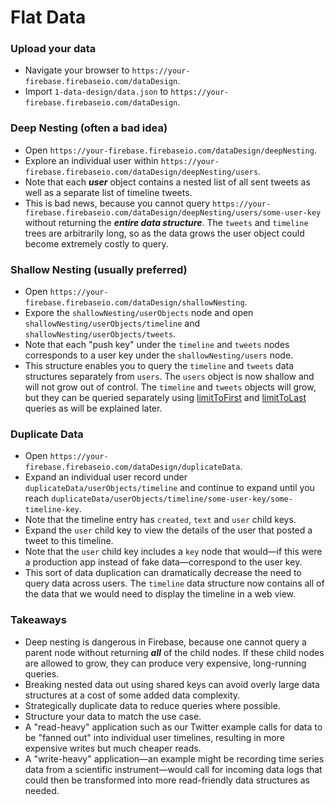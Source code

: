 # Flat Data

### Upload your data

- Navigate your browser to ```https://your-firebase.firebaseio.com/dataDesign```.
- Import ```1-data-design/data.json``` to ```https://your-firebase.firebaseio.com/dataDesign```.

### Deep Nesting (often a bad idea)

- Open ```https://your-firebase.firebaseio.com/dataDesign/deepNesting```.
- Explore an individual user within ```https://your-firebase.firebaseio.com/dataDesign/deepNesting/users```.
- Note that each ***user*** object contains a nested list of all sent tweets as well as a separate list of timeline tweets.
- This is bad news, because you cannot query ```https://your-firebase.firebaseio.com/dataDesign/deepNesting/users/some-user-key``` without returning the ***entire data structure***. The ```tweets``` and ```timeline``` trees are arbitrarily long, so as the data grows the user object could become extremely costly to query.

### Shallow Nesting (usually preferred)

- Open ```https://your-firebase.firebaseio.com/dataDesign/shallowNesting```.
- Expore the ```shallowNesting/userObjects``` node and open ```shallowNesting/userObjects/timeline``` and ```shallowNesting/userObjects/tweets```.
- Note that each "push key" under the ```timeline``` and ```tweets``` nodes corresponds to a user key under the ```shallowNesting/users``` node.
- This structure enables you to query the ```timeline``` and ```tweets``` data structures separately from ```users```. The ```users``` object is now shallow and will not grow out of control. The ```timeline``` and ```tweets``` objects will grow, but they can be queried separately using [limitToFirst](https://www.firebase.com/docs/web/api/query/limittofirst.html) and [limitToLast](https://www.firebase.com/docs/web/api/query/limittolast.html) queries as will be explained later.

### Duplicate Data

- Open ```https://your-firebase.firebaseio.com/dataDesign/duplicateData```.
- Expand an individual user record under ```duplicateData/userObjects/timeline``` and continue to expand until you reach ```duplicateData/userObjects/timeline/some-user-key/some-timeline-key```.
- Note that the timeline entry has ```created```, ```text``` and ```user``` child keys. 
- Expand the ```user``` child key to view the details of the user that posted a tweet to this timeline.
- Note that the ```user``` child key includes a ```key``` node that would—if this were a production app instead of fake data—correspond to the user key.
- This sort of data duplication can dramatically decrease the need to query data across users. The ```timeline``` data structure now contains all of the data that we would need to display the timeline in a web view.

### Takeaways

- Deep nesting is dangerous in Firebase, because one cannot query a parent node without returning ***all*** of the child nodes. If these child nodes are allowed to grow, they can produce very expensive, long-running queries.
- Breaking nested data out using shared keys can avoid overly large data structures at a cost of some added data complexity.
- Strategically duplicate data to reduce queries where possible.
- Structure your data to match the use case. 
- A "read-heavy" application such as our Twitter example calls for data to be "fanned out" into individual user timelines, resulting in more expensive writes but much cheaper reads.
- A "write-heavy" application—an example might be recording time series data from a scientific instrument—would call for incoming data logs that could then be transformed into more read-friendly data structures as needed.